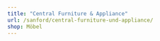 ```yaml
---
title: "Central Furniture & Appliance"
url: /sanford/central-furniture-und-appliance/
shop: Möbel
---
```

